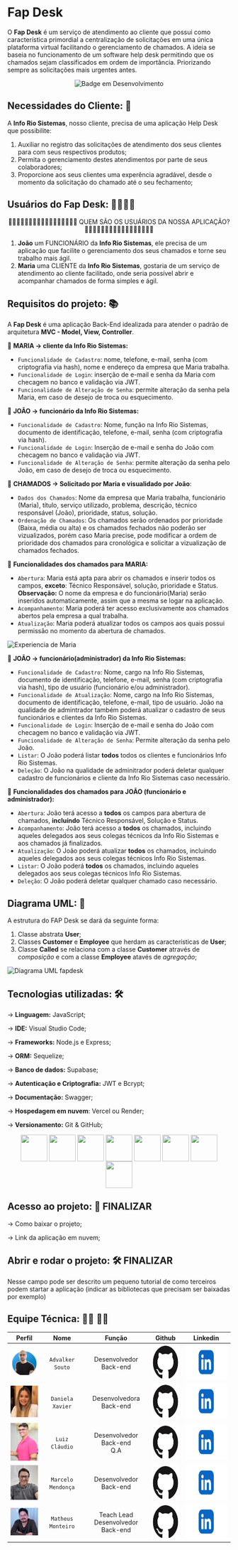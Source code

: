 # Fap Desk

O **Fap Desk** é um serviço de atendimento ao cliente que possui como característica primordial a centralização de solicitações em uma única plataforma virtual facilitando o gerenciamento de chamados.
A ideia se baseia no funcionamento de um software help desk permitindo que os chamados sejam classificados em ordem de importância. Priorizando sempre as solicitações mais urgentes antes.

<div align="middle">
   
 ![Badge em Desenvolvimento](http://img.shields.io/static/v1?label=STATUS&message=EM%20DESENVOLVIMENTO&color=GREEN&style=for-the-badge)
 
</div>

## Necessidades do Cliente: 💭

A **Info Rio Sistemas**, nosso cliente, precisa de uma aplicação Help Desk que possibilite:

1. Auxiliar no registro das solicitações de atendimento dos seus clientes para com seus respectivos produtos;
2. Permita o gerenciamento destes atendimentos por parte de seus colaboradores;
3. Proporcione aos seus clientes uma experência agradável, desde o momento da solicitação do chamado até o seu fechamento;

## Usuários do Fap Desk: 🧍‍♂️🧍‍♀️

<div align="middle">

🙎‍♀️🙎🏻‍♀️🙎🏼‍♀️🙎🏽‍♀️🙎🏾‍♀️🙎🏿‍♀️ QUEM SÃO OS USUÁRIOS DA NOSSA APLICAÇÃO? 🙎‍♂️🙎🏻‍♂️🙎🏼‍♂️🙎🏽‍♂️🙎🏾‍♂️🙎🏿‍♂️

</div>

1. **João** um FUNCIONÁRIO da **Info Rio Sistemas**, ele precisa de um aplicação que facilite o gerenciamento dos seus chamados e torne seu trabalho mais ágil.
2. **Maria** uma CLIENTE da **Info Rio Sistemas**, gostaria de um serviço de atendimento ao cliente facilitado, onde seria possível abrir e acompanhar chamados de forma simples e ágil.

## Requisitos do projeto: 📚

A **Fap Desk** é uma aplicação Back-End idealizada para atender o padrão de arquitetura **MVC - Model, View, Controller**.

📌 **MARIA -> cliente da Info Rio Sistemas:**

- `Funcionalidade de Cadastro`: nome, telefone, e-mail, senha (com criptografia via hash), nome e endereço da empresa que Maria trabalha.
- `Funcionalidade de Login`: inserção de e-mail e senha da Maria com checagem no banco e validação via JWT.
- `Funcionalidade de Alteração de Senha`: permite alteração da senha pela Maria, em caso de desejo de troca ou esquecimento.

📌 **JOÃO -> funcionário da Info Rio Sistemas:**

- `Funcionalidade de Cadastro`: Nome, função na Info Rio Sistemas, documento de identificação, telefone, e-mail, senha (com criptografia via hash).
- `Funcionalidade de Login`: Inserção de e-mail e senha do João com checagem no banco e validação via JWT.
- `Funcionalidade de Alteração de Senha`: permite alteração da senha pelo João, em caso de desejo de troca ou esquecimento.

📌 **CHAMADOS -> Solicitado por Maria e visualidado por João**:

- `Dados dos Chamados`: Nome da empresa que Maria trabalha, funcionário (Maria), título, serviço utilizado, problema, descrição, técnico responsável (João), prioridade, status, solução.
- `Ordenação de Chamados`: Os chamados serão ordenados por prioridade (Baixa, média ou alta) e os chamados fechados não poderão ser vizualizados, porém caso Maria precise, pode modificar a ordem de prioridade dos chamados para cronológica e solicitar a vizualização de chamados fechados.

📌 **Funcionalidades dos chamados para MARIA:**

- `Abertura`: Maria está apta para abrir os chamados e inserir todos os campos, **exceto**: Técnico Responsável, solução, prioridade e Status.
  **Observação:** O nome da empresa e do funcionário(Maria) serão inseridos automaticamente, assim que a mesma se logar na aplicação.
- `Acompanhamento`: Maria poderá ter acesso exclusivamente aos chamados abertos pela empresa a qual trabalha.
- `Atualização`: Maria poderá atualizar todos os campos aos quais possui permissão no momento da abertura de chamados.

![Experiencia de Maria](https://github.com/DanielaXavier1995/projeto-integrador-softex/assets/116307469/d2fe96b4-07f7-479a-b2ea-4ccdadb9c4a3)

📌 **JOÃO -> funcionário(administrador) da Info Rio Sistemas:**

- `Funcionalidade de Cadastro`: Nome, cargo na Info Rio Sistemas, documento de identificação, telefone, e-mail, senha (com criptografia via hash), tipo de usuário (funcionário e/ou administrador).
- `Funcionalidade de Atualização`: Nome, cargo na Info Rio Sistemas, documento de identificação, telefone, e-mail, tipo de usuário. João na qualidade de admintrador também poderá atualizar o cadastro de seus funcionários e clientes da Info Rio Sistemas.
- `Funcionalidade de Login`: Inserção de e-mail e senha do João com checagem no banco e validação via JWT.
- `Funcionalidade de Alteração de Senha`: Permite alteração da senha pelo João.
- `Listar`: O João poderá listar **todos** todos os clientes e funcionários Info Rio Sistemas.
- `Deleção`: O João na qualidade de adminitrador poderá deletar qualquer cadastro de funcionários e cliente da Info Rio Sistemas caso necessário.

📌 **Funcionalidades dos chamados para JOÃO (funcionário e administrador):**

- `Abertura`: João terá acesso a **todos** os campos para abertura de chamados, **incluíndo** Técnico Responsável, Solução e Status.
- `Acompanhamento`: João terá acesso a **todos** os chamados, incluindo aqueles delegados aos seus colegas técnicos da Info Rio Sistemas e aos chamados já finalizados.
- `Atualização`: O João poderá atualizar **todos** os chamados, incluindo aqueles delegados aos seus colegas técnicos Info Rio Sistemas.
- `Listar`: O João poderá **todos** os chamados, incluindo aqueles delegados aos seus colegas técnicos Info Rio Sistemas.
- `Deleção`: O João poderá deletar qualquer chamado caso necessário.

## Diagrama UML: 📂

A estrutura do FAP Desk se dará da seguinte forma:

1. Classe abstrata **User**;
2. Classes **Customer** e **Employee** que herdam as características de **User**;
3. Classe **Called** se relaciona com a classe **Customer** através de _composição_ e com a classe **Employee** atavés de _agregação_;
</div>

![Diagrama UML fapdesk](https://github.com/DanielaXavier1995/projeto-integrador-softex/assets/116307469/dd6b2c92-c21b-49ba-b6f4-7c0509991b33)

## Tecnologias utilizadas: 🛠️

-> **Linguagem:** JavaScript;

-> **IDE:** Visual Studio Code;

-> **Frameworks:** Node.js e Express;

-> **ORM:** Sequelize;

-> **Banco de dados:** Supabase;

-> **Autenticação e Criptografia:** JWT e Bcrypt;

-> **Documentação:** Swagger;

-> **Hospedagem em nuvem**: Vercel ou Render;

-> **Versionamento:** Git & GitHub;

<div align="middle">
  
<img align="middle" src="https://cdn.jsdelivr.net/gh/devicons/devicon/icons/javascript/javascript-original.svg" width="60" height="60" />
<img align="middle" src="https://cdn.jsdelivr.net/gh/devicons/devicon/icons/nodejs/nodejs-original-wordmark.svg" width="60" height="60"/>
<img align="middle" src="https://cdn.jsdelivr.net/gh/devicons/devicon/icons/express/express-original.svg" width="60" height="60"/>
<img align="middle" src="https://cdn.jsdelivr.net/gh/devicons/devicon/icons/vscode/vscode-original.svg" width="60" height="60" />
<img align="middle" src="https://cdn.jsdelivr.net/gh/devicons/devicon/icons/sequelize/sequelize-original.svg" width="60" height="60" />
<img align="middle" src="https://cdn.jsdelivr.net/gh/devicons/devicon/icons/postgresql/postgresql-original.svg" width="60" height="60" />
<img align="middle" src="https://cdn.jsdelivr.net/gh/devicons/devicon/icons/git/git-original.svg" width="60" height="60"/> 
<img align="middle" src="https://cdn.jsdelivr.net/gh/devicons/devicon/icons/github/github-original.svg" width="60" height="60"/>

</div>

## Acesso ao projeto: 📁 **FINALIZAR**

-> Como baixar o projeto;

-> Link da aplicação em nuvem;

## Abrir e rodar o projeto: 🛠️ **FINALIZAR**

Nesse campo pode ser descrito um pequeno tutorial de como terceiros podem startar a aplicação (indicar as bibliotecas que precisam ser baixadas por exemplo)

## Equipe Técnica: 👨‍💻 👩‍💻

|                              Perfil                               |        Nome        |                 Função                 |                                                                                       Github                                                                                       |                                                                   Linkedin                                                                    |
| :---------------------------------------------------------------: | :----------------: | :------------------------------------: | :--------------------------------------------------------------------------------------------------------------------------------------------------------------------------------: | :-------------------------------------------------------------------------------------------------------------------------------------------: |
| <img width="100" alt="Foto Advalker" src="imagens/advalker.jpeg"> |  `Advalker Souto`  |      Desenvolvedor <br> Back-end       |     <a href="https://github.com/Advalker"> <img height="80" alt="GitHub Advalker" src="https://github.com/devicons/devicon/blob/master/icons/github/github-original.svg"></a>      | <a href= "https://www.linkedin.com/in/advalker-l-s-maior-5436a520a/"><img height="80" alt="linkedin Advalker" src="imagens/linkedln.png"></a> |
|  <img width="100" alt="Foto Matheus" src="imagens/Daniela.jpeg">  |  `Daniela Xavier`  |        Desenvolvedora Back-end         | <a href="https://github.com/DanielaXavier1995"> <img height="80" alt="GitHub Daniela" src="https://github.com/devicons/devicon/blob/master/icons/github/github-original.svg"></a>  |          <a href= "https://www.linkedin.com/in/dani-xavier/"><img height="80" alt="linkedin Matheus" src="imagens/linkedln.png"></a>          |
|     <img width="100" alt="Foto Luiz" src="imagens/luiz.jpeg">     |   `Luiz Cláudio`   |    Desenvolvedor Back-end <br> Q.A     |   <a href="https://github.com/LuizClaudioPestana"><img height="80" alt="GitHub Luiz" src="https://github.com/devicons/devicon/blob/master/icons/github/github-original.svg"></a>   |        <a href= "https://www.linkedin.com/in/luizclaudiopestana/"><img height="80" alt="linkedin Luiz" src="imagens/linkedln.png"></a>        |
|  <img width="100" alt="Foto Marcelo" src="imagens/marcelo.jpeg">  | `Marcelo Mendonça` |      Desenvolvedor <br> Back-end       |    <a href="https://github.com/mclmendonca"> <img height="80" alt="GitHub Marcelo" src="https://github.com/devicons/devicon/blob/master/icons/github/github-original.svg"></a>     |                              <a href=""> <img height="80" alt="linkedin Marcelo" src="imagens/linkedln.png"></a>                              |
|  <img width="100" alt="Foto Matheus" src="imagens/Matheus.jpg">   | `Matheus Monteiro` | Teach Lead <br> Desenvolvedor Back-end | <a href="https://github.com/matheus-monteiro97"> <img height="80" alt="GitHub Matheus" src="https://github.com/devicons/devicon/blob/master/icons/github/github-original.svg"></a> |      <a href= "https://www.linkedin.com/in/matheus-monteiro97/"><img height="80" alt="linkedin Matheus" src="imagens/linkedln.png"></a>       |
